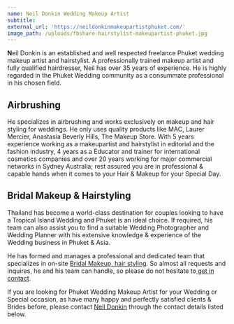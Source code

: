 ```yaml
---
name: Neil Donkin Wedding Makeup Artist
subtitle:
external_url: 'https://neildonkinmakeupartistphuket.com/'
image_path: /uploads/fbshare-hairstylist-makeupartist-phuket.jpg
---
```


**N**eil Donkin is an established and well respected freelance Phuket wedding makeup artist and hairstylist. A professionally trained makeup artist and fully qualified hairdresser, Neil has over 35 years of experience. He is highly regarded in the Phuket Wedding community as a consummate professional in his chosen field.

## Airbrushing

He specializes in airbrushing and works exclusively on makeup and hair styling for weddings. He only uses quality products like MAC, Laurer Mercier, Anastasia Beverly Hills, The Makeup Store. With 5 years experience working as a makeupartist and hairstylist in editorial and the fashion industry, 4 years as a Educator and trainer for international cosmetics companies and over 20 years working for major commercial networks in Sydney Australia; rest assured you are in professional & capable hands when it comes to your Hair & Makeup for your Special Day.

## Bridal Makeup & Hairstyling

Thailand has become a world-class destination for couples looking to have a Tropical Island Wedding and Phuket is an ideal choice. If required, his team can also assist you to find a suitable Wedding Photographer and Wedding Planner with his extensive knowledge & experience of the Wedding business in Phuket & Asia.

He has formed and manages a professional and dedicated team that specializes in on-site&nbsp;[Bridal Makeup, hair styling](https://neildonkinmakeupartistphuket.com/phuket-wedding-makeup-gallery/). So almost all requests and inquires, he and his team can handle, so please do not hesitate to[&nbsp;get in contact](https://neildonkinmakeupartistphuket.com/contact-phuket-wedding-makeup-artist-neil-donkin/).

If you are looking for Phuket Wedding Makeup Artist for your Wedding or Special occasion, as have many happy and perfectly satisfied clients & Brides before, please contact&nbsp;[Neil Donkin](https://neildonkinmakeupartistphuket.com/about-neil-donkin-phuket-wedding-makeup-artist/)&nbsp;through the contact details listed below.